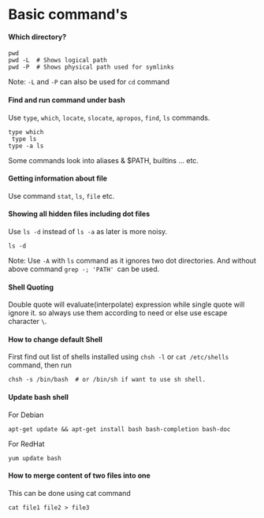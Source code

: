 # Basic command's

#### Which directory?
```
pwd
pwd -L 	# Shows logical path
pwd -P 	# Shows physical path used for symlinks 

```
Note: `-L` and `-P` can also be used for `cd` command

#### Find and run command under bash
Use `type`, `which`, `locate`, `slocate`, `apropos`, `find`, `ls` commands.

```
type which
 type ls
type -a ls
```

Some commands look into aliases & $PATH, builtins ... etc.

#### Getting information about file
 Use command `stat`, `ls`, `file` etc.

#### Showing all hidden files including dot files
Use `ls -d` instead of `ls -a` as later is more noisy.
```
ls -d
```
Note: Use `-A` with `ls` command as it ignores two dot directories. And without above command `grep -; 'PATH' `can be used.

#### Shell Quoting
Double quote will evaluate(interpolate) expression while single quote will ignore it. so always use them according to need or else use escape character `\`.

#### How to change default Shell
First find out list of shells installed using `chsh -l` or `cat /etc/shells` command, then run

```
chsh -s /bin/bash  # or /bin/sh if want to use sh shell. 
```

#### Update bash shell

For Debian

```
apt-get update && apt-get install bash bash-completion bash-doc
```

For RedHat
```
yum update bash
```

#### How to merge content of two files into one
This can be done using cat command
```
cat file1 file2 > file3
```
